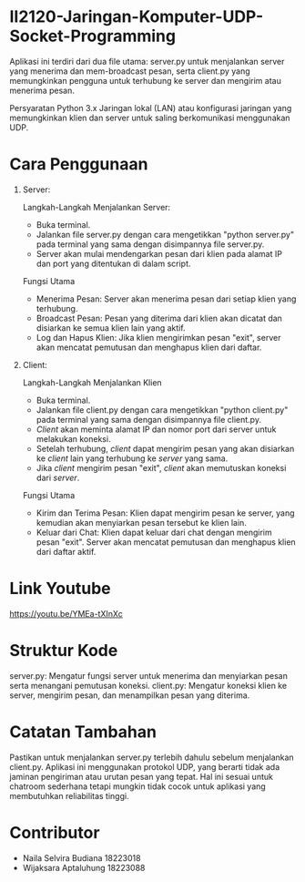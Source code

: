 # II2120-Jaringan-Komputer-UDP-Socket-Programming

Aplikasi ini terdiri dari dua file utama: server.py untuk menjalankan server yang menerima dan mem-broadcast pesan, serta client.py yang memungkinkan pengguna untuk terhubung ke server dan mengirim atau menerima pesan.

Persyaratan
Python 3.x
Jaringan lokal (LAN) atau konfigurasi jaringan yang memungkinkan klien dan server untuk saling berkomunikasi menggunakan UDP.

# Cara Penggunaan

1. Server:
   
   Langkah-Langkah Menjalankan Server:
   - Buka terminal.
   - Jalankan file server.py dengan cara mengetikkan "python server.py" pada terminal yang sama dengan disimpannya file server.py.
   - Server akan mulai mendengarkan pesan dari klien pada alamat IP dan port yang ditentukan di dalam script.

   Fungsi Utama
   - Menerima Pesan: Server akan menerima pesan dari setiap klien yang terhubung.
   - Broadcast Pesan: Pesan yang diterima dari klien akan dicatat dan disiarkan ke semua klien lain yang aktif.
   - Log dan Hapus Klien: Jika klien mengirimkan pesan "exit", server akan mencatat pemutusan dan menghapus klien dari daftar.

3. Client:

   Langkah-Langkah Menjalankan Klien
   - Buka terminal.
   - Jalankan file client.py dengan cara mengetikkan "python client.py" pada terminal yang sama dengan disimpannya file client.py.
   - _Client_ akan meminta alamat IP dan nomor port dari server untuk melakukan koneksi.
   - Setelah terhubung, _client_ dapat mengirim pesan yang akan disiarkan ke _client_ lain yang terhubung ke _server_ yang sama.
   - Jika _client_ mengirim pesan "exit", _client_ akan memutuskan koneksi dari _server_.

   Fungsi Utama
   - Kirim dan Terima Pesan: Klien dapat mengirim pesan ke server, yang kemudian akan menyiarkan pesan tersebut ke klien lain.
   - Keluar dari Chat: Klien dapat keluar dari chat dengan mengirim pesan "exit". Server akan mencatat pemutusan dan menghapus klien dari daftar aktif.

# Link Youtube
https://youtu.be/YMEa-tXInXc

# Struktur Kode
server.py: Mengatur fungsi server untuk menerima dan menyiarkan pesan serta menangani pemutusan koneksi.
client.py: Mengatur koneksi klien ke server, mengirim pesan, dan menampilkan pesan yang diterima.

# Catatan Tambahan
Pastikan untuk menjalankan server.py terlebih dahulu sebelum menjalankan client.py.
Aplikasi ini menggunakan protokol UDP, yang berarti tidak ada jaminan pengiriman atau urutan pesan yang tepat. Hal ini sesuai untuk chatroom sederhana tetapi mungkin tidak cocok untuk aplikasi yang membutuhkan reliabilitas tinggi.

# Contributor
- Naila Selvira Budiana 18223018
- Wijaksara Aptaluhung 18223088
